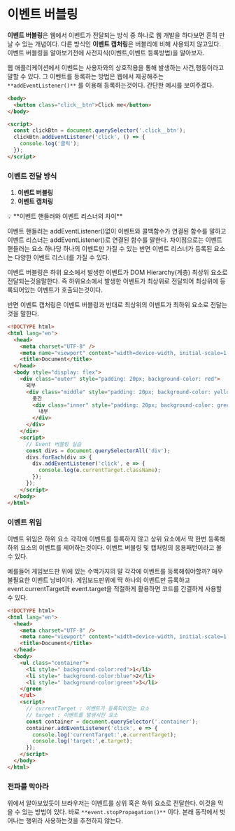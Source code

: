 # 이벤트 버블링

**이벤트 버블링**은 웹에서 이벤트가 전달되는 방식 중 하나로 웹 개발을 하다보면 흔히 만날 수 있는 개념이다. 다른 방식인 **이벤트 캡처링**은 버블리에 비해 사용되지 않고있다. 이벤트 버블링을 알아보기전에 사전지식(이벤트,이벤트 등록방법)을 알아보자. 

웹 애플리케이션에서 이벤트는 사용자와의 상호작용을 통해 발생하는 사건,행동이라고 말할 수 있다. 그 이벤트를 등록하는 방법은 웹에서 제공해주는 `**addEventListener()**` 를 이용해 등록하는것이다.
간단한 예시를 보여주겠다.

```html
<body>
  <button class="click__btn">Click me</button>
</body>

<script>
  const clickBtn = document.querySelector('.click__btn');
  clickBtn.addEventListener('click', () => {
    console.log('클릭');
  });
</script>
```

### 이벤트 전달 방식

1. **이벤트 버블링**
2. **이벤트 캡처링**

<aside>
💡 **이벤트 핸들러와 이벤트 리스너의 차이**

이벤트 핸들러는 addEventListener()없이 이벤트와 콜백함수가 연결된 함수를 말하고 이벤트 리스너는 addEventListener()로 연결된 함수를 말한다. 
차이점으로는 이벤트 핸들러는 요소 하나당 하나의 이벤트만 가질 수 있는 반면 이벤트 리스너가 등록된 요소는 다양한 이벤트 리스너를 가질 수 있다.

</aside>

이벤트 버블링은 하위 요소에서 발생한 이벤트가 DOM Hierarchy(계층) 최상위 요소로 전달되는것을말한다. 즉 하위요소에서 발생한 이벤트가 최상위로 전달되어 최상위에 등록되어있는 이벤트가 호출되는것이다.

반면 이벤트 캡처링은 이벤트 버블링과 반대로 최상위의 이벤트가 최하위 요소로 전달는것을 말한다.

```html
<!DOCTYPE html>
<html lang="en">
  <head>
    <meta charset="UTF-8" />
    <meta name="viewport" content="width=device-width, initial-scale=1.0" />
    <title>Document</title>
  </head>
  <body style="display: flex">
    <div class="outer" style="padding: 20px; background-color: red">
      외부
      <div class="middle" style="padding: 20px; background-color: yellow">
        중간
        <div class="inner" style="padding: 20px; background-color: green">
          내부
        </div>
      </div>
    </div>
    <script>
      // Event 버블링 실습
      const divs = document.querySelectorAll('div');
      divs.forEach(div => {
        div.addEventListener('click', e => {
          console.log(e.currentTarget.className);
        });
      });
    </script>
  </body>
</html>
```

### 이벤트 위임

이벤트 위임은 하위 요소 각각에 이벤트를 등록하지 않고 상위 요소에서 딱 한번 등록해 하위 요소의 이벤트를 제어하는것이다.
이벤트 버블링 및 캡처링의 응용패턴이라고 볼 수 있다.

예를들어 게임보드판 위에 있는 수백가지의 말 각각에 이벤트를 등록해줘야할까? 매우 불필요한 이벤트 낭비이다. 게임보드판위에 딱 하나의 이벤트만 등록하고 event.currentTarget과 event.target을 적절하게 활용하면 코드를 간결하게 사용할 수 있다.

```html
<!DOCTYPE html>
<html lang="en">
  <head>
    <meta charset="UTF-8" />
    <meta name="viewport" content="width=device-width, initial-scale=1.0" />
    <title>Document</title>
  </head>
  <body>
    <ul class="container">
      <li style=" background-color:red">1</li>
      <li style=" background-color:blue">2</li>
      <li style=" background-color:green">3</li>
    </green
    </ul>
    <script>
      // currentTarget : 이벤트가 등록되어있는 요소
      // target : 이벤트를 발생시킨 요소
      const container = document.querySelector('.container');
      container.addEventListener('click', e => {
        console.log('currentTarget:',e.currentTarget);
        console.log('target:',e.target);
      });
    </script>
  </body>
</html>
```

### 전파를 막아라

위에서 알아보았듯이 브라우저는 이벤트를 상위 혹은 하위 요소로 전달한다. 이것을 막을 수 있는 방법이 있다. 바로 `**event.stopPropagation()**` 이다.
본래 동작에서 벗어나는 행위라 사용하는것을 추천하지 않는다.